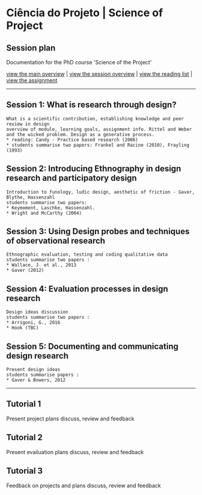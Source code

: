 # Ciência do Projeto | Science of Project

## Session plan

Documentation for the PhD course 'Science of the Project'

[view the main overview](README.md) |
[view the session overview](sessions.md) |
[view the reading list](reading.md) |
[view the assignment](assignment.md)

-------------------------------

## Session 1: What is research through design?

    What is a scientific contribution, establishing knowledge and peer review in design
    overview of module, learning goals, assignment info. Rittel and Weber and the wicked problem. Design as a generative process.
    * reading: Candy - Practice based research (2006)
    * students summarise two papers: Frankel and Racine (2010), Frayling (1993)

## Session 2: Introducing Ethnography in design research and participatory design

    Introduction to funology, ludic design, aesthetic of friction - Gaver, Blythe, Hassenzahl
    students summarise two papers:
    * Keymoment, Laschke, Hassenzahl.
    * Wright and McCarthy (2004)

## Session 3: Using Design probes and techniques of observational research

    Ethnographic evaluation, testing and coding qualitative data
    students summarise two papers :
    * Wallace, J. et al., 2013
    * Gaver (2012)

## Session 4: Evaluation processes in design research

    Design ideas discussion
    students summarise two papers :
    * Arrigoni, G., 2016
    * Hook (TBC)

## Session 5: Documenting and communicating design research

    Present design ideas
    students summarise papers :
    * Gaver & Bowers, 2012

-------------------------------

## Tutorial 1

Present project plans
    discuss, review and feedback

## Tutorial 2

Present evailuation plans
    discuss, review and feedback

## Tutorial 3

Feedback on projects and plans
    discuss, review and feedback
